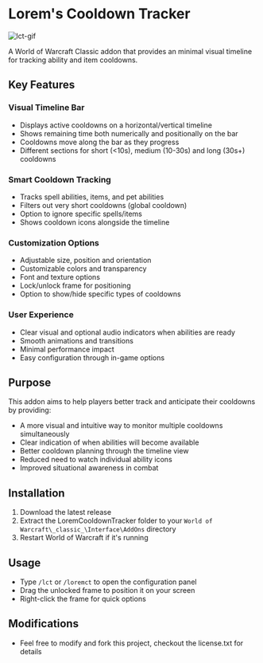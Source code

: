 # Lorem's Cooldown Tracker
![lct-gif](https://github.com/user-attachments/assets/ce4cacd9-a329-494a-b95f-b3ed5eedbbf5)

A World of Warcraft Classic addon that provides an minimal visual timeline for tracking ability and item cooldowns.

## Key Features

### Visual Timeline Bar
* Displays active cooldowns on a horizontal/vertical timeline
* Shows remaining time both numerically and positionally on the bar
* Cooldowns move along the bar as they progress
* Different sections for short (<10s), medium (10-30s) and long (30s+) cooldowns

### Smart Cooldown Tracking
* Tracks spell abilities, items, and pet abilities
* Filters out very short cooldowns (global cooldown)
* Option to ignore specific spells/items
* Shows cooldown icons alongside the timeline

### Customization Options
* Adjustable size, position and orientation
* Customizable colors and transparency
* Font and texture options
* Lock/unlock frame for positioning
* Option to show/hide specific types of cooldowns

### User Experience
* Clear visual and optional audio indicators when abilities are ready
* Smooth animations and transitions
* Minimal performance impact
* Easy configuration through in-game options

## Purpose
This addon aims to help players better track and anticipate their cooldowns by providing:
* A more visual and intuitive way to monitor multiple cooldowns simultaneously
* Clear indication of when abilities will become available
* Better cooldown planning through the timeline view
* Reduced need to watch individual ability icons
* Improved situational awareness in combat

## Installation
1. Download the latest release
2. Extract the LoremCooldownTracker folder to your `World of Warcraft\_classic_\Interface\AddOns` directory
3. Restart World of Warcraft if it's running

## Usage
* Type `/lct` or `/loremct` to open the configuration panel
* Drag the unlocked frame to position it on your screen
* Right-click the frame for quick options

## Modifications
* Feel free to modify and fork this project, checkout the license.txt for details
